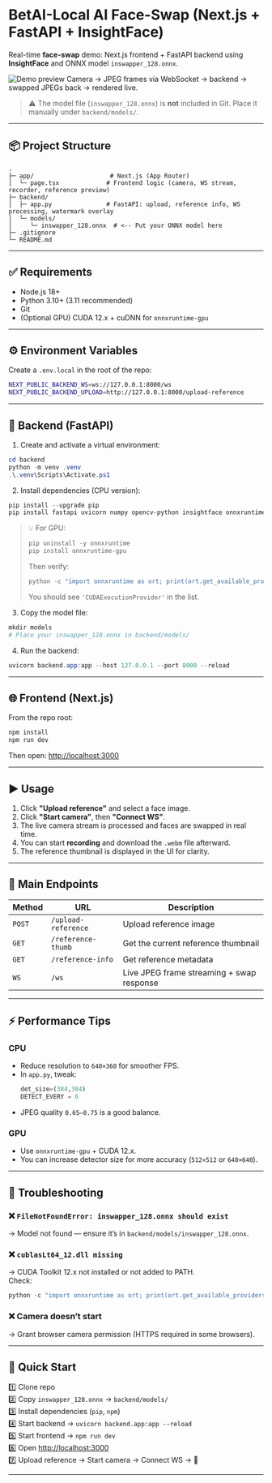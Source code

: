 # BetAI-Local AI Face-Swap (Next.js + FastAPI + InsightFace)

Real-time **face-swap** demo: Next.js frontend + FastAPI backend using **InsightFace** and ONNX model `inswapper_128.onnx`.

![Demo preview](public/video.gif)
Camera → JPEG frames via WebSocket → backend → swapped JPEGs back → rendered live.

> ⚠️ The model file (`inswapper_128.onnx`) is **not** included in Git. Place it manually under `backend/models/`.

---

## 📦 Project Structure

```
.
├─ app/                     # Next.js (App Router)
│  └─ page.tsx             # Frontend logic (camera, WS stream, recorder, reference preview)
├─ backend/
│  ├─ app.py               # FastAPI: upload, reference info, WS processing, watermark overlay
│  └─ models/
│     └─ inswapper_128.onnx  # <-- Put your ONNX model here
├─ .gitignore
└─ README.md
```

---

## ✅ Requirements

- Node.js 18+
- Python 3.10+ (3.11 recommended)
- Git
- (Optional GPU) CUDA 12.x + cuDNN for `onnxruntime-gpu`

---

## ⚙️ Environment Variables

Create a `.env.local` in the root of the repo:

```bash
NEXT_PUBLIC_BACKEND_WS=ws://127.0.0.1:8000/ws
NEXT_PUBLIC_BACKEND_UPLOAD=http://127.0.0.1:8000/upload-reference
```

---

## 🧩 Backend (FastAPI)

1. Create and activate a virtual environment:
```powershell
cd backend
python -m venv .venv
.\.venv\Scripts\Activate.ps1
```

2. Install dependencies (CPU version):
```powershell
pip install --upgrade pip
pip install fastapi uvicorn numpy opencv-python insightface onnxruntime
```

> 💡 For GPU:
> ```powershell
> pip uninstall -y onnxruntime
> pip install onnxruntime-gpu
> ```
> Then verify:
> ```powershell
> python -c "import onnxruntime as ort; print(ort.get_available_providers())"
> ```
> You should see `'CUDAExecutionProvider'` in the list.

3. Copy the model file:
```powershell
mkdir models
# Place your inswapper_128.onnx in backend/models/
```

4. Run the backend:
```powershell
uvicorn backend.app:app --host 127.0.0.1 --port 8000 --reload
```

---

## 🌐 Frontend (Next.js)

From the repo root:

```powershell
npm install
npm run dev
```

Then open: [http://localhost:3000](http://localhost:3000)

---

## ▶️ Usage

1. Click **"Upload reference"** and select a face image.  
2. Click **"Start camera"**, then **"Connect WS"**.  
3. The live camera stream is processed and faces are swapped in real time.  
4. You can start **recording** and download the `.webm` file afterward.  
5. The reference thumbnail is displayed in the UI for clarity.

---

## 🧠 Main Endpoints

| Method | URL | Description |
|--------|-----|-------------|
| `POST` | `/upload-reference` | Upload reference image |
| `GET` | `/reference-thumb` | Get the current reference thumbnail |
| `GET` | `/reference-info` | Get reference metadata |
| `WS` | `/ws` | Live JPEG frame streaming + swap response |

---

## ⚡ Performance Tips

### CPU
- Reduce resolution to `640×360` for smoother FPS.  
- In `app.py`, tweak:
  ```python
  det_size=(384,384)
  DETECT_EVERY = 6
  ```
- JPEG quality `0.65–0.75` is a good balance.

### GPU
- Use `onnxruntime-gpu` + CUDA 12.x.  
- You can increase detector size for more accuracy (`512×512` or `640×640`).

---

## 🧰 Troubleshooting

### ❌ `FileNotFoundError: inswapper_128.onnx should exist`
→ Model not found — ensure it’s in `backend/models/inswapper_128.onnx`.

### ❌ `cublasLt64_12.dll missing`
→ CUDA Toolkit 12.x not installed or not added to PATH.  
Check:
```powershell
python -c "import onnxruntime as ort; print(ort.get_available_providers())"
```

### ❌ Camera doesn’t start
→ Grant browser camera permission (HTTPS required in some browsers).

---

## 🚀 Quick Start

1️⃣ Clone repo  
2️⃣ Copy `inswapper_128.onnx` → `backend/models/`  
3️⃣ Install dependencies (`pip`, `npm`)  
4️⃣ Start backend → `uvicorn backend.app:app --reload`  
5️⃣ Start frontend → `npm run dev`  
6️⃣ Open [http://localhost:3000](http://localhost:3000)  
7️⃣ Upload reference → Start camera → Connect WS → 🎉

---
